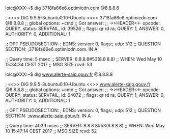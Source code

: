 loic@XXX:~$ dig 3718fa66e6.optimicdn.com @8.8.8.8

; <<>> DiG 9.9.5-3ubuntu0.10-Ubuntu <<>> 3718fa66e6.optimicdn.com @8.8.8.8
;; global options: +cmd
;; Got answer:
;; ->>HEADER<<- opcode: QUERY, status: SERVFAIL, id: 39526
;; flags: qr rd ra; QUERY: 1, ANSWER: 0, AUTHORITY: 0, ADDITIONAL: 1

;; OPT PSEUDOSECTION:
; EDNS: version: 0, flags:; udp: 512
;; QUESTION SECTION:
;3718fa66e6.optimicdn.com.      IN      A

;; Query time: 5 msec
;; SERVER: 8.8.8.8#53(8.8.8.8)
;; WHEN: Wed May 10 15:34:34 CEST 2017
;; MSG SIZE  rcvd: 53




loic@XXX:~$ dig www.alerte-saip.gouv.fr @8.8.8.8

; <<>> DiG 9.9.5-3ubuntu0.10-Ubuntu <<>> www.alerte-saip.gouv.fr @8.8.8.8
;; global options: +cmd
;; Got answer:
;; ->>HEADER<<- opcode: QUERY, status: SERVFAIL, id: 64072
;; flags: qr rd ra; QUERY: 1, ANSWER: 0, AUTHORITY: 0, ADDITIONAL: 1

;; OPT PSEUDOSECTION:
; EDNS: version: 0, flags:; udp: 512
;; QUESTION SECTION:
;www.alerte-saip.gouv.fr.       IN      A

;; Query time: 4039 msec
;; SERVER: 8.8.8.8#53(8.8.8.8)
;; WHEN: Wed May 10 15:47:14 CEST 2017
;; MSG SIZE  rcvd: 52

